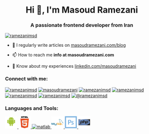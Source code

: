 <h1 align="center">Hi 👋, I'm Masoud Ramezani</h1>
<h3 align="center">A passionate frontend developer from Iran</h3>

<p align="left"> <a href="https://twitter.com/ramezanimsd" target="blank"><img src="https://img.shields.io/twitter/follow/ramezanimsd?logo=twitter&style=for-the-badge" alt="ramezanimsd" /></a> </p>

- 📝 I regularly write articles on [masoudramezani.com/blog](masoudramezani.com/blog)

- 📫 How to reach me **info at masoudramezani.com**

- 📄 Know about my experiences [linkedin.com/masoudramezani](linkedin.com/masoudramezani)

<h3 align="left">Connect with me:</h3>
<p align="left">
<a href="https://twitter.com/ramezanimsd" target="blank"><img align="center" src="https://raw.githubusercontent.com/rahuldkjain/github-profile-readme-generator/master/src/images/icons/Social/twitter.svg" alt="ramezanimsd" height="30" width="40" /></a>
<a href="https://linkedin.com/in/masoudramezani" target="blank"><img align="center" src="https://raw.githubusercontent.com/rahuldkjain/github-profile-readme-generator/master/src/images/icons/Social/linked-in-alt.svg" alt="masoudramezani" height="30" width="40" /></a>
<a href="https://fb.com/ramezanimsd" target="blank"><img align="center" src="https://raw.githubusercontent.com/rahuldkjain/github-profile-readme-generator/master/src/images/icons/Social/facebook.svg" alt="ramezanimsd" height="30" width="40" /></a>
<a href="https://instagram.com/ramezanimsd" target="blank"><img align="center" src="https://raw.githubusercontent.com/rahuldkjain/github-profile-readme-generator/master/src/images/icons/Social/instagram.svg" alt="ramezanimsd" height="30" width="40" /></a>
<a href="https://dribbble.com/ramezanimsd" target="blank"><img align="center" src="https://raw.githubusercontent.com/rahuldkjain/github-profile-readme-generator/master/src/images/icons/Social/dribbble.svg" alt="ramezanimsd" height="30" width="40" /></a>
<a href="https://www.behance.net/ramezanimsd" target="blank"><img align="center" src="https://raw.githubusercontent.com/rahuldkjain/github-profile-readme-generator/master/src/images/icons/Social/behance.svg" alt="ramezanimsd" height="30" width="40" /></a>
<a href="https://medium.com/@ramezanimsd" target="blank"><img align="center" src="https://raw.githubusercontent.com/rahuldkjain/github-profile-readme-generator/master/src/images/icons/Social/medium.svg" alt="@ramezanimsd" height="30" width="40" /></a>
</p>

<h3 align="left">Languages and Tools:</h3>
<p align="left"> <a href="https://developer.android.com" target="_blank" rel="noreferrer"> <img src="https://raw.githubusercontent.com/devicons/devicon/master/icons/android/android-original-wordmark.svg" alt="android" width="40" height="40"/> </a> <a href="https://www.w3.org/html/" target="_blank" rel="noreferrer"> <img src="https://raw.githubusercontent.com/devicons/devicon/master/icons/html5/html5-original-wordmark.svg" alt="html5" width="40" height="40"/> </a> <a href="https://www.mathworks.com/" target="_blank" rel="noreferrer"> <img src="https://upload.wikimedia.org/wikipedia/commons/2/21/Matlab_Logo.png" alt="matlab" width="40" height="40"/> </a> <a href="https://www.mysql.com/" target="_blank" rel="noreferrer"> <img src="https://raw.githubusercontent.com/devicons/devicon/master/icons/mysql/mysql-original-wordmark.svg" alt="mysql" width="40" height="40"/> </a> <a href="https://www.photoshop.com/en" target="_blank" rel="noreferrer"> <img src="https://raw.githubusercontent.com/devicons/devicon/master/icons/photoshop/photoshop-line.svg" alt="photoshop" width="40" height="40"/> </a> <a href="https://www.php.net" target="_blank" rel="noreferrer"> <img src="https://raw.githubusercontent.com/devicons/devicon/master/icons/php/php-original.svg" alt="php" width="40" height="40"/> </a> </p>
